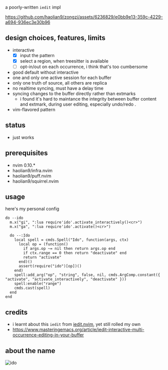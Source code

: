 a poorly-written `iedit` impl

https://github.com/haolian9/zongzi/assets/6236829/e0bb9e13-359c-4229-a694-936ec3e30b96


## design choices, features, limits
* interactive
  * [x] input the pattern
  * [x] select a region, when treesitter is available
  * [ ] opt-in/out on each occurrence, i think that's too cumbersome
* good default without interactive
* one and only one active session for each buffer
* only one truth of source, all others are replica
* no realtime syncing, must have a delay time
* syncing changes to the buffer directly rather than extmarks
  * i found it's hard to maintance the integrity between buffer content and extmark, during
    user editing, especially undo/redo .
* vim-flavored pattern

## status
* just works

## prerequisites
* nvim 0.10.*
* haolian9/infra.nvim
* haolian9/puff.nvim
* haolian9/squirrel.nvim

## usage
here's my personal config
```
do --ido
  m.x("gi", ":lua require'ido'.activate_interactively()<cr>")
  m.x("ga", ":lua require'ido'.activate()<cr>")

  do --:Ido
    local spell = cmds.Spell("Ido", function(args, ctx)
      local op = (function()
        if args.op ~= nil then return args.op end
        if ctx.range == 0 then return "deactivate" end
        return "activate"
      end)()
      assert(require("ido")[op])()
    end)
    spell:add_arg("op", "string", false, nil, cmds.ArgComp.constant({ "activate", "activate_interactively", "deactivate" }))
    spell:enable("range")
    cmds.cast(spell)
  end
end
```

## credits
* i learnt about this `iedit` from [iedit.nvim](https://github.com/altermo/iedit.nvim), yet still rolled my own
* https://www.masteringemacs.org/article/iedit-interactive-multi-occurrence-editing-in-your-buffer

## about the name

![ido](https://github.com/haolian9/zongzi/assets/6236829/823975ca-9300-4f50-9d2c-94a048e1539e)
